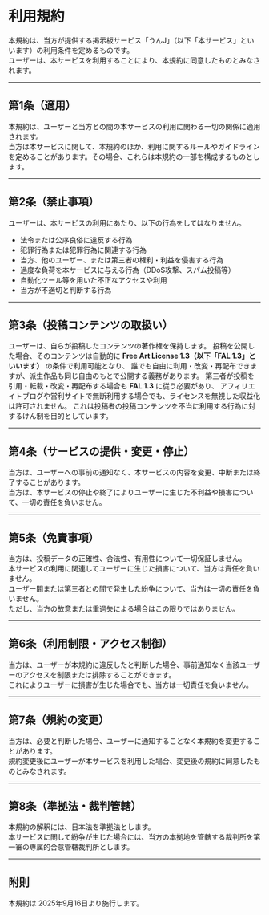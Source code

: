 # 利用規約

本規約は、当方が提供する掲示板サービス「うんJ」（以下「本サービス」といいます）の利用条件を定めるものです。  
ユーザーは、本サービスを利用することにより、本規約に同意したものとみなされます。  

---

## 第1条（適用）

本規約は、ユーザーと当方との間の本サービスの利用に関わる一切の関係に適用されます。  
当方は本サービスに関して、本規約のほか、利用に関するルールやガイドラインを定めることがあります。その場合、これらは本規約の一部を構成するものとします。  

---

## 第2条（禁止事項）

ユーザーは、本サービスの利用にあたり、以下の行為をしてはなりません。  

- 法令または公序良俗に違反する行為  
- 犯罪行為または犯罪行為に関連する行為  
- 当方、他のユーザー、または第三者の権利・利益を侵害する行為  
- 過度な負荷を本サービスに与える行為（DDoS攻撃、スパム投稿等）  
- 自動化ツール等を用いた不正なアクセスや利用  
- 当方が不適切と判断する行為  

---

## 第3条（投稿コンテンツの取扱い）

ユーザーは、自らが投稿したコンテンツの著作権を保持します。
投稿を公開した場合、そのコンテンツは自動的に **Free Art License 1.3（以下「FAL 1.3」といいます）** の条件で利用可能となり、
誰でも自由に利用・改変・再配布できますが、派生作品も同じ自由のもとで公開する義務があります。
第三者が投稿を引用・転載・改変・再配布する場合も **FAL 1.3** に従う必要があり、
アフィリエイトブログや営利サイトで無断利用する場合でも、ライセンスを無視した収益化は許可されません。
これは投稿者の投稿コンテンツを不当に利用する行為に対するけん制を目的としています。

---

## 第4条（サービスの提供・変更・停止）

当方は、ユーザーへの事前の通知なく、本サービスの内容を変更、中断または終了することがあります。  
当方は、本サービスの停止や終了によりユーザーに生じた不利益や損害について、一切の責任を負いません。  

---

## 第5条（免責事項）

当方は、投稿データの正確性、合法性、有用性について一切保証しません。  
本サービスの利用に関連してユーザーに生じた損害について、当方は責任を負いません。  
ユーザー間または第三者との間で発生した紛争について、当方は一切の責任を負いません。  
ただし、当方の故意または重過失による場合はこの限りではありません。  

---

## 第6条（利用制限・アクセス制御）

当方は、ユーザーが本規約に違反したと判断した場合、事前通知なく当該ユーザーのアクセスを制限または排除することができます。  
これによりユーザーに損害が生じた場合でも、当方は一切責任を負いません。  

---

## 第7条（規約の変更）

当方は、必要と判断した場合、ユーザーに通知することなく本規約を変更することがあります。  
規約変更後にユーザーが本サービスを利用した場合、変更後の規約に同意したものとみなされます。  

---

## 第8条（準拠法・裁判管轄）

本規約の解釈には、日本法を準拠法とします。  
本サービスに関して紛争が生じた場合には、当方の本拠地を管轄する裁判所を第一審の専属的合意管轄裁判所とします。  

---

## 附則

本規約は 2025年9月16日より施行します。  
